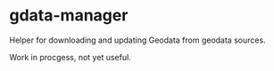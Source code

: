 # gdata-manager
Helper for downloading and updating Geodata from geodata sources.

Work in procgess, not yet useful.
